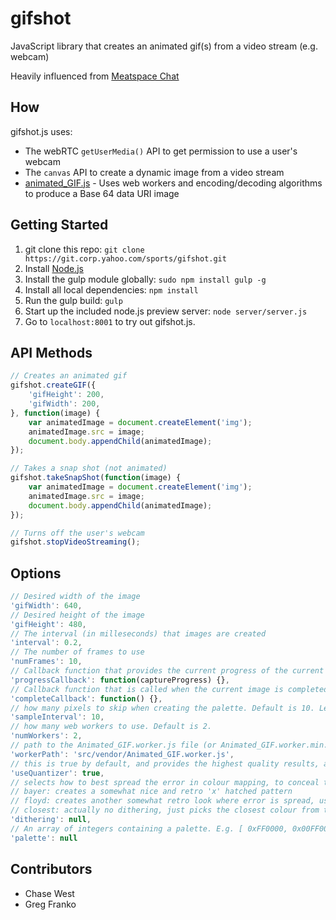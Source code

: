gifshot
=======

JavaScript library that creates an animated gif(s) from a video stream (e.g. webcam)

Heavily influenced from [Meatspace Chat](https://chat.meatspac.es/)


## How

gifshot.js uses: 

- The webRTC `getUserMedia()` API to get permission to use a user's webcam
- The `canvas` API to create a dynamic image from a video stream
- [animated_GIF.js](https://github.com/sole/Animated_GIF) - Uses web workers and encoding/decoding algorithms to produce a Base 64 data URI image

## Getting Started

1.  git clone this repo: `git clone https://git.corp.yahoo.com/sports/gifshot.git`
2.  Install [Node.js](http://nodejs.org/)
3.  Install the gulp module globally: `sudo npm install gulp -g`
4.  Install all local dependencies: `npm install`
5.  Run the gulp build: `gulp`
6.  Start up the included node.js preview server: `node server/server.js`
7.  Go to `localhost:8001` to try out gifshot.js.

## API Methods

```javascript
// Creates an animated gif
gifshot.createGIF({
	'gifHeight': 200,
	'gifWidth': 200,
}, function(image) {
	var animatedImage = document.createElement('img');
	animatedImage.src = image;
	document.body.appendChild(animatedImage);
});

// Takes a snap shot (not animated)
gifshot.takeSnapShot(function(image) {
	var animatedImage = document.createElement('img');
	animatedImage.src = image;
	document.body.appendChild(animatedImage);
});

// Turns off the user's webcam
gifshot.stopVideoStreaming();
```


## Options

```javascript
// Desired width of the image
'gifWidth': 640,
// Desired height of the image
'gifHeight': 480,
// The interval (in milleseconds) that images are created
'interval': 0.2,
// The number of frames to use
'numFrames': 10,
// Callback function that provides the current progress of the current image
'progressCallback': function(captureProgress) {},
// Callback function that is called when the current image is completed
'completeCallback': function() {},
// how many pixels to skip when creating the palette. Default is 10. Less is better, but slower.
'sampleInterval': 10,
// how many web workers to use. Default is 2.
'numWorkers': 2,
// path to the Animated_GIF.worker.js file (or Animated_GIF.worker.min.js). Default is dist/Animated_GIF.worker.js, change accordingly if you place the files somewhere else than dist.
'workerPath': 'src/vendor/Animated_GIF.worker.js',
// this is true by default, and provides the highest quality results, at the cost of slower processing and bigger files. When this is enabled, a neural network quantizer will be used to find the best palette for each frame. No dithering is available in this case, as the colours are chosen with the quantizer too.
'useQuantizer': true,
// selects how to best spread the error in colour mapping, to conceal the fact that we're using a palette and not true color. Note that using this option automatically disables the aforementioned quantizer. Best results if you pass in a palette, but if not we'll create one using the colours in the first frame. Possible options:
// bayer: creates a somewhat nice and retro 'x' hatched pattern
// floyd: creates another somewhat retro look where error is spread, using the Floyd-Steinberg algorithm
// closest: actually no dithering, just picks the closest colour from the palette per each pixel
'dithering': null,
// An array of integers containing a palette. E.g. [ 0xFF0000, 0x00FF00, 0x0000FF, 0x000000 ] contains red, green, blue and black. The length of a palette must be a power of 2, and contain between 2 and 256 colours.
'palette': null
```

## Contributors

- Chase West
- Greg Franko
